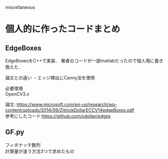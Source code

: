 miscellaneous

# 個人的に作ったコードまとめ  
## EdgeBoxes
EdgeBoxesをC++で実装．
著者のコードが一部matlabだったので個人用に書き換えた．  

論文との違い
・エッジ検出にCanny法を使用

必要環境  
OpenCV3.x  

論文: https://www.microsoft.com/en-us/research/wp-content/uploads/2014/09/ZitnickDollarECCV14edgeBoxes.pdf  
参考にしたコード:https://github.com/pdollar/edges  

## GF.py  
フィボナッチ数列  
計算量が違う方法3つで求めたもの  